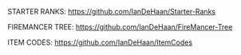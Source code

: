 STARTER RANKS: https://github.com/IanDeHaan/Starter-Ranks

FIREMANCER TREE: https://github.com/IanDeHaan/FireMancer-Tree

ITEM CODES: https://github.com/IanDeHaan/ItemCodes
